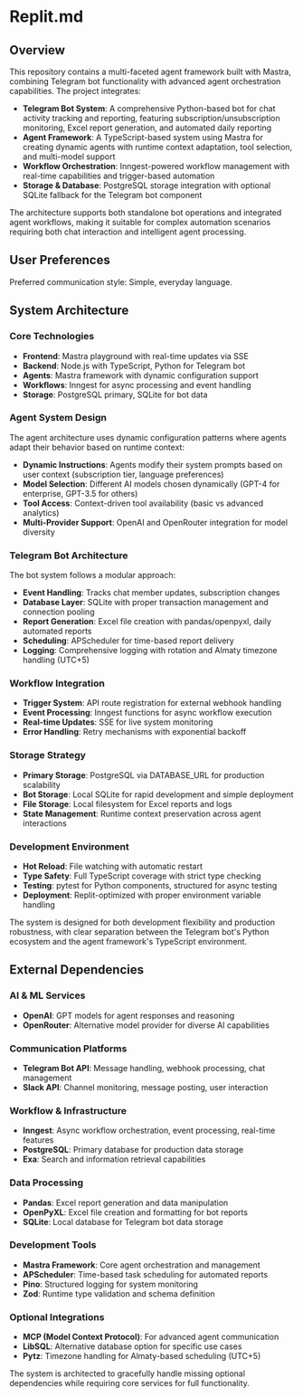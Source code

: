 # Replit.md

## Overview

This repository contains a multi-faceted agent framework built with Mastra, combining Telegram bot functionality with advanced agent orchestration capabilities. The project integrates:

- **Telegram Bot System**: A comprehensive Python-based bot for chat activity tracking and reporting, featuring subscription/unsubscription monitoring, Excel report generation, and automated daily reporting
- **Agent Framework**: A TypeScript-based system using Mastra for creating dynamic agents with runtime context adaptation, tool selection, and multi-model support
- **Workflow Orchestration**: Inngest-powered workflow management with real-time capabilities and trigger-based automation
- **Storage & Database**: PostgreSQL storage integration with optional SQLite fallback for the Telegram bot component

The architecture supports both standalone bot operations and integrated agent workflows, making it suitable for complex automation scenarios requiring both chat interaction and intelligent agent processing.

## User Preferences

Preferred communication style: Simple, everyday language.

## System Architecture

### Core Technologies
- **Frontend**: Mastra playground with real-time updates via SSE
- **Backend**: Node.js with TypeScript, Python for Telegram bot
- **Agents**: Mastra framework with dynamic configuration support
- **Workflows**: Inngest for async processing and event handling
- **Storage**: PostgreSQL primary, SQLite for bot data

### Agent System Design
The agent architecture uses dynamic configuration patterns where agents adapt their behavior based on runtime context:
- **Dynamic Instructions**: Agents modify their system prompts based on user context (subscription tier, language preferences)
- **Model Selection**: Different AI models chosen dynamically (GPT-4 for enterprise, GPT-3.5 for others)
- **Tool Access**: Context-driven tool availability (basic vs advanced analytics)
- **Multi-Provider Support**: OpenAI and OpenRouter integration for model diversity

### Telegram Bot Architecture
The bot system follows a modular approach:
- **Event Handling**: Tracks chat member updates, subscription changes
- **Database Layer**: SQLite with proper transaction management and connection pooling
- **Report Generation**: Excel file creation with pandas/openpyxl, daily automated reports
- **Scheduling**: APScheduler for time-based report delivery
- **Logging**: Comprehensive logging with rotation and Almaty timezone handling (UTC+5)

### Workflow Integration
- **Trigger System**: API route registration for external webhook handling
- **Event Processing**: Inngest functions for async workflow execution
- **Real-time Updates**: SSE for live system monitoring
- **Error Handling**: Retry mechanisms with exponential backoff

### Storage Strategy
- **Primary Storage**: PostgreSQL via DATABASE_URL for production scalability
- **Bot Storage**: Local SQLite for rapid development and simple deployment
- **File Storage**: Local filesystem for Excel reports and logs
- **State Management**: Runtime context preservation across agent interactions

### Development Environment
- **Hot Reload**: File watching with automatic restart
- **Type Safety**: Full TypeScript coverage with strict type checking
- **Testing**: pytest for Python components, structured for async testing
- **Deployment**: Replit-optimized with proper environment variable handling

The system is designed for both development flexibility and production robustness, with clear separation between the Telegram bot's Python ecosystem and the agent framework's TypeScript environment.

## External Dependencies

### AI & ML Services
- **OpenAI**: GPT models for agent responses and reasoning
- **OpenRouter**: Alternative model provider for diverse AI capabilities

### Communication Platforms
- **Telegram Bot API**: Message handling, webhook processing, chat management
- **Slack API**: Channel monitoring, message posting, user interaction

### Workflow & Infrastructure
- **Inngest**: Async workflow orchestration, event processing, real-time features
- **PostgreSQL**: Primary database for production data storage
- **Exa**: Search and information retrieval capabilities

### Data Processing
- **Pandas**: Excel report generation and data manipulation
- **OpenPyXL**: Excel file creation and formatting for bot reports
- **SQLite**: Local database for Telegram bot data storage

### Development Tools
- **Mastra Framework**: Core agent orchestration and management
- **APScheduler**: Time-based task scheduling for automated reports
- **Pino**: Structured logging for system monitoring
- **Zod**: Runtime type validation and schema definition

### Optional Integrations
- **MCP (Model Context Protocol)**: For advanced agent communication
- **LibSQL**: Alternative database option for specific use cases
- **Pytz**: Timezone handling for Almaty-based scheduling (UTC+5)

The system is architected to gracefully handle missing optional dependencies while requiring core services for full functionality.